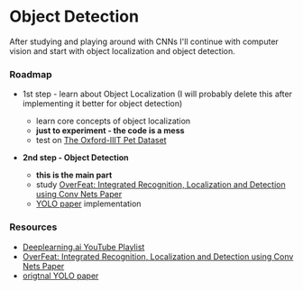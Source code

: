 # Object Detection

After studying and playing around with CNNs I'll continue with computer vision and start with object localization and object detection.

### Roadmap
* 1st step - learn about Object Localization (I will probably delete this after implementing it better for object detection)
    * learn core concepts of object localization
    * **just to experiment - the code is a mess**
    * test on [The Oxford-IIIT Pet Dataset](https://www.kaggle.com/devdgohil/the-oxfordiiit-pet-dataset)


* **2nd step - Object Detection**
    * **this is the main part**
    * study [OverFeat: Integrated Recognition, Localization and Detection using Conv Nets Paper](https://arxiv.org/abs/1312.6229)
    * [YOLO paper](https://arxiv.org/abs/1506.02640) implementation


### Resources
* [Deeplearning.ai YouTube Playlist](https://www.youtube.com/watch?v=GSwYGkTfOKk&list=PLkDaE6sCZn6Gl29AoE31iwdVwSG-KnDzF&index=23)
* [OverFeat: Integrated Recognition, Localization and Detection using Conv Nets Paper](https://arxiv.org/abs/1312.6229)
* [origtnal YOLO paper](https://arxiv.org/abs/1506.02640)
